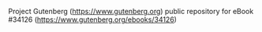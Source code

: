 Project Gutenberg (https://www.gutenberg.org) public repository for eBook #34126 (https://www.gutenberg.org/ebooks/34126)
